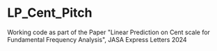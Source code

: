 # LP_Cent_Pitch
Working code as part of the Paper "Linear Prediction on Cent scale for Fundamental Frequency Analysis", JASA Express Letters 2024
